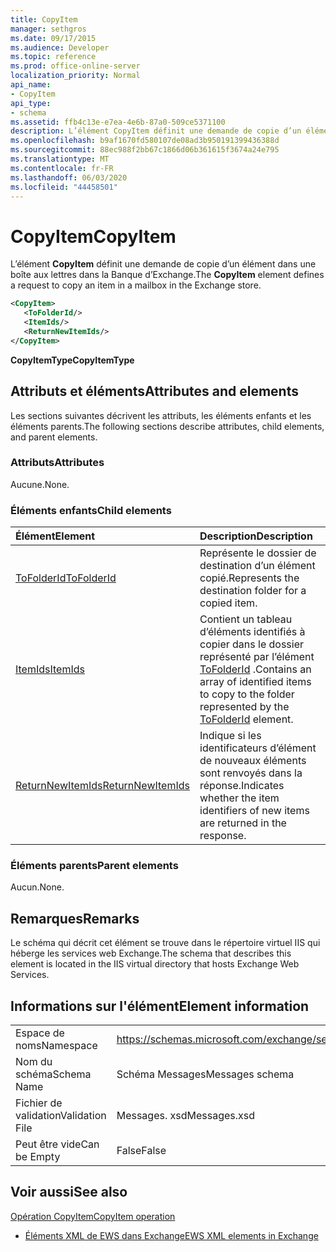 ```yaml
---
title: CopyItem
manager: sethgros
ms.date: 09/17/2015
ms.audience: Developer
ms.topic: reference
ms.prod: office-online-server
localization_priority: Normal
api_name:
- CopyItem
api_type:
- schema
ms.assetid: ffb4c13e-e7ea-4e6b-87a0-509ce5371100
description: L’élément CopyItem définit une demande de copie d’un élément dans une boîte aux lettres dans la Banque d’Exchange.
ms.openlocfilehash: b9af1670fd580107de08ad3b950191399436388d
ms.sourcegitcommit: 88ec988f2bb67c1866d06b361615f3674a24e795
ms.translationtype: MT
ms.contentlocale: fr-FR
ms.lasthandoff: 06/03/2020
ms.locfileid: "44458501"
---
```

# <a name="copyitem"></a><span data-ttu-id="07997-103">CopyItem</span><span class="sxs-lookup"><span data-stu-id="07997-103">CopyItem</span></span>

<span data-ttu-id="07997-104">L’élément **CopyItem** définit une demande de copie d’un élément dans une boîte aux lettres dans la Banque d’Exchange.</span><span class="sxs-lookup"><span data-stu-id="07997-104">The **CopyItem** element defines a request to copy an item in a mailbox in the Exchange store.</span></span> 
  
```XML
<CopyItem>
   <ToFolderId/>
   <ItemIds/>
   <ReturnNewItemIds/>
</CopyItem>
```

 <span data-ttu-id="07997-105">**CopyItemType**</span><span class="sxs-lookup"><span data-stu-id="07997-105">**CopyItemType**</span></span>
## <a name="attributes-and-elements"></a><span data-ttu-id="07997-106">Attributs et éléments</span><span class="sxs-lookup"><span data-stu-id="07997-106">Attributes and elements</span></span>

<span data-ttu-id="07997-107">Les sections suivantes décrivent les attributs, les éléments enfants et les éléments parents.</span><span class="sxs-lookup"><span data-stu-id="07997-107">The following sections describe attributes, child elements, and parent elements.</span></span>
  
### <a name="attributes"></a><span data-ttu-id="07997-108">Attributs</span><span class="sxs-lookup"><span data-stu-id="07997-108">Attributes</span></span>

<span data-ttu-id="07997-109">Aucune.</span><span class="sxs-lookup"><span data-stu-id="07997-109">None.</span></span>
  
### <a name="child-elements"></a><span data-ttu-id="07997-110">Éléments enfants</span><span class="sxs-lookup"><span data-stu-id="07997-110">Child elements</span></span>

|<span data-ttu-id="07997-111">**Élément**</span><span class="sxs-lookup"><span data-stu-id="07997-111">**Element**</span></span>|<span data-ttu-id="07997-112">**Description**</span><span class="sxs-lookup"><span data-stu-id="07997-112">**Description**</span></span>|
|:-----|:-----|
|[<span data-ttu-id="07997-113">ToFolderId</span><span class="sxs-lookup"><span data-stu-id="07997-113">ToFolderId</span></span>](tofolderid.md) <br/> |<span data-ttu-id="07997-114">Représente le dossier de destination d’un élément copié.</span><span class="sxs-lookup"><span data-stu-id="07997-114">Represents the destination folder for a copied item.</span></span>  <br/> |
|[<span data-ttu-id="07997-115">ItemIds</span><span class="sxs-lookup"><span data-stu-id="07997-115">ItemIds</span></span>](itemids.md) <br/> |<span data-ttu-id="07997-116">Contient un tableau d’éléments identifiés à copier dans le dossier représenté par l’élément [ToFolderId](tofolderid.md) .</span><span class="sxs-lookup"><span data-stu-id="07997-116">Contains an array of identified items to copy to the folder represented by the [ToFolderId](tofolderid.md) element.</span></span>  <br/> |
|[<span data-ttu-id="07997-117">ReturnNewItemIds</span><span class="sxs-lookup"><span data-stu-id="07997-117">ReturnNewItemIds</span></span>](returnnewitemids.md) <br/> |<span data-ttu-id="07997-118">Indique si les identificateurs d’élément de nouveaux éléments sont renvoyés dans la réponse.</span><span class="sxs-lookup"><span data-stu-id="07997-118">Indicates whether the item identifiers of new items are returned in the response.</span></span>  <br/> |
   
### <a name="parent-elements"></a><span data-ttu-id="07997-119">Éléments parents</span><span class="sxs-lookup"><span data-stu-id="07997-119">Parent elements</span></span>

<span data-ttu-id="07997-120">Aucun.</span><span class="sxs-lookup"><span data-stu-id="07997-120">None.</span></span>
  
## <a name="remarks"></a><span data-ttu-id="07997-121">Remarques</span><span class="sxs-lookup"><span data-stu-id="07997-121">Remarks</span></span>

<span data-ttu-id="07997-122">Le schéma qui décrit cet élément se trouve dans le répertoire virtuel IIS qui héberge les services web Exchange.</span><span class="sxs-lookup"><span data-stu-id="07997-122">The schema that describes this element is located in the IIS virtual directory that hosts Exchange Web Services.</span></span>
  
## <a name="element-information"></a><span data-ttu-id="07997-123">Informations sur l'élément</span><span class="sxs-lookup"><span data-stu-id="07997-123">Element information</span></span>

|||
|:-----|:-----|
|<span data-ttu-id="07997-124">Espace de noms</span><span class="sxs-lookup"><span data-stu-id="07997-124">Namespace</span></span>  <br/> |https://schemas.microsoft.com/exchange/services/2006/messages  <br/> |
|<span data-ttu-id="07997-125">Nom du schéma</span><span class="sxs-lookup"><span data-stu-id="07997-125">Schema Name</span></span>  <br/> |<span data-ttu-id="07997-126">Schéma Messages</span><span class="sxs-lookup"><span data-stu-id="07997-126">Messages schema</span></span>  <br/> |
|<span data-ttu-id="07997-127">Fichier de validation</span><span class="sxs-lookup"><span data-stu-id="07997-127">Validation File</span></span>  <br/> |<span data-ttu-id="07997-128">Messages. xsd</span><span class="sxs-lookup"><span data-stu-id="07997-128">Messages.xsd</span></span>  <br/> |
|<span data-ttu-id="07997-129">Peut être vide</span><span class="sxs-lookup"><span data-stu-id="07997-129">Can be Empty</span></span>  <br/> |<span data-ttu-id="07997-130">False</span><span class="sxs-lookup"><span data-stu-id="07997-130">False</span></span>  <br/> |
   
## <a name="see-also"></a><span data-ttu-id="07997-131">Voir aussi</span><span class="sxs-lookup"><span data-stu-id="07997-131">See also</span></span>



[<span data-ttu-id="07997-132">Opération CopyItem</span><span class="sxs-lookup"><span data-stu-id="07997-132">CopyItem operation</span></span>](copyitem-operation.md)


- [<span data-ttu-id="07997-133">Éléments XML de EWS dans Exchange</span><span class="sxs-lookup"><span data-stu-id="07997-133">EWS XML elements in Exchange</span></span>](ews-xml-elements-in-exchange.md)

